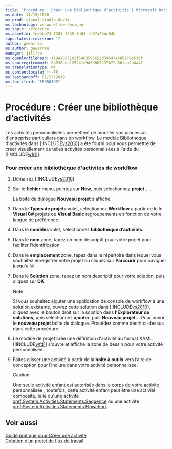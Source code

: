 ```yaml
---
title: 'Procédure : Créer une bibliothèque d’activités | Microsoft Docs'
ms.date: 11/15/2016
ms.prod: visual-studio-dev14
ms.technology: vs-workflow-designer
ms.topic: reference
ms.assetid: 1eeebe74-7303-4345-8a83-fe37a26bc84b
caps.latest.revision: 12
author: gewarren
ms.author: gewarren
manager: jillfra
ms.openlocfilehash: 41941893162f6463595652d39547e585176a539f
ms.sourcegitcommit: 8b538eea125241e9d6d8b7297b72a66faa9a4a47
ms.translationtype: MT
ms.contentlocale: fr-FR
ms.lasthandoff: 01/23/2019
ms.locfileid: "58950199"
---
```

# <a name="how-to-create-an-activity-library"></a>Procédure : Créer une bibliothèque d’activités
Les activités personnalisées permettent de modeler vos processus d'entreprise particuliers dans un workflow. Le modèle Bibliothèque d'activités dans [!INCLUDE[vs2010](../includes/vs2010-md.md)] a été fourni pour vous permettre de créer visuellement de telles activités personnalisées à l'aide du [!INCLUDE[wfd1](../includes/wfd1-md.md)].  
  
### <a name="to-create-a-workflow-activity-library"></a>Pour créer une bibliothèque d'activités de workflow  
  
1.  Démarrez [!INCLUDE[vs2010](../includes/vs2010-md.md)].  
  
2.  Sur le **fichier** menu, pointez sur **New**, puis sélectionnez **projet...** .  
  
     La boîte de dialogue **Nouveau projet** s'affiche.  
  
3.  Dans le **Types de projets** volet, sélectionnez **Workflow** à partir de le le **Visual C#** projets ou **Visual Basic** regroupements en fonction de votre langue de préférence.  
  
4.  Dans le **modèles** volet, sélectionnez **bibliothèque d’activités**.  
  
5.  Dans le **nom** zone, tapez un nom descriptif pour votre projet pour faciliter l’identification.  
  
6.  Dans le **emplacement** zone, tapez dans le répertoire dans lequel vous souhaitez enregistrer votre projet ou cliquez sur **Parcourir** pour naviguer jusqu'à lui.  
  
7.  Dans le **Solution** zone, tapez un nom descriptif pour votre solution, puis cliquez sur **OK**.  
  
    > [!NOTE]
    >  Si vous souhaitez ajouter une application de console de workflow à une solution existante, ouvrez cette solution dans [!INCLUDE[vs2010](../includes/vs2010-md.md)], cliquez avec le bouton droit sur la solution dans **l’Explorateur de solutions**, puis sélectionnez **ajouter**, puis  **Nouveau projet...** Pour ouvrir le **nouveau projet** boîte de dialogue. Procédez comme décrit ci-dessus dans cette procédure.  
  
8.  Le modèle de projet crée une définition d'activité au format XAML. [!INCLUDE[wfd1](../includes/wfd1-md.md)] s'ouvre et affiche la zone de dessin pour votre activité personnalisée.  
  
9. Faites glisser une activité à partir de la **boîte à outils** vers l’aire de conception pour l’inclure dans votre activité personnalisée.  
  
    > [!CAUTION]
    >  Une seule activité enfant est autorisée dans le corps de votre activité personnalisée ; toutefois, cette activité enfant peut être une activité composite, telle qu'une activité <xref:System.Activities.Statements.Sequence> ou une activité <xref:System.Activities.Statements.Flowchart>.  
  
## <a name="see-also"></a>Voir aussi  
 [Guide pratique pour Créer une activité](http://msdn.microsoft.com/library/c09b1e99-21b5-4d96-9c04-ec31db3f4436)   
 [Création d’un projet de flux de travail](../workflow-designer/creating-a-workflow-project.md)